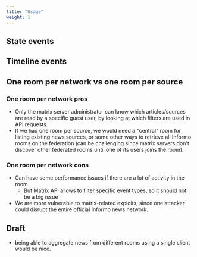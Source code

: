 ```yaml
---
title: "Usage"
weight: 1
---
```



## State events

## Timeline events




## One room per network vs one room per source

### One room per network pros
- Only the matrix server administrator can know which articles/sources are read by a specific guest user, by looking at which filters are used in API requests.
- If we had one room per source, we would need a "central" room for listing existing news sources, or some other ways to retrieve all Informo rooms on the federation (can be challenging since matrix servers don't discover other federated rooms until one of its users joins the room).

### One room per network cons
- Can have some performance issues if there are a lot of activity in the room
    + But Matrix API allows to filter specific event types, so it should not be a big issue
- We are more vulnerable to matrix-related exploits, since one attacker could disrupt the entire official Informo news network.


## Draft

- being able to aggregate news from different rooms using a single client would be nice.
